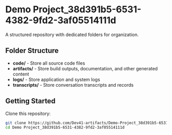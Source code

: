 # Demo Project_38d391b5-6531-4382-9fd2-3af05514111d
A structured repository with dedicated folders for organization.

## Folder Structure

- **code/** - Store all source code files
- **artifacts/** - Store build outputs, documentation, and other generated content
- **logs/** - Store application and system logs
- **transcripts/** - Store conversation transcripts and records

## Getting Started

Clone this repository:
```bash
git clone https://github.com/Dev41-artifacts/Demo-Project_38d391b5-6531-4382-9fd2-3af05514111d
cd Demo Project_38d391b5-6531-4382-9fd2-3af05514111d
```
